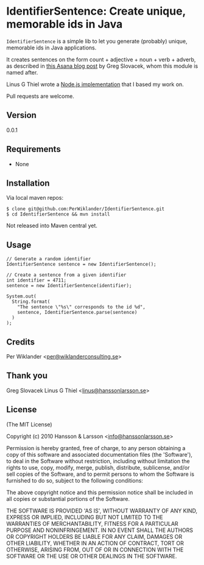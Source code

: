 # IdentifierSentence: Create unique, memorable ids in Java

`IdentifierSentence` is a simple lib to let you generate (probably) unique, memorable ids in Java applications.

It creates sentences on the form count + adjective + noun + verb + adverb, as described in [this Asana blog post](http://asana.com/2011/09/6-sad-squid-snuggle-softly/ "6 sad squids snuggle softly") by Greg Slovacek, whom this module is named after.

Linus G Thiel wrote a [Node.js implementation](https://github.com/linus/greg) that I based my work on.

Pull requests are welcome.

## Version
0.0.1

## Requirements
- None

## Installation

Via local maven repos:

    $ clone git@github.com:PerWiklander/IdentifierSentence.git
    $ cd IdentifierSentence && mvn install

Not released into Maven central yet.

## Usage

    // Generate a random identifier
    IdentifierSentence sentence = new IdentifierSentence();

    // Create a sentence from a given identifier
    int identifier = 4711;
    sentence = new IdentifierSentence(identifier);

    System.out(
      String.format(
        "The sentence \"%s\" corresponds to the id %d",
        sentence, IdentifierSentence.parse(sentence)
      )
    );

## Credits

Per Wiklander &lt;per@wiklanderconsulting.se&gt;

## Thank you

Greg Slovacek
Linus G Thiel &lt;linus@hanssonlarsson.se&gt;

## License 

(The MIT License)

Copyright (c) 2010 Hansson &amp; Larsson &lt;info@hanssonlarsson.se&gt;

Permission is hereby granted, free of charge, to any person obtaining
a copy of this software and associated documentation files (the
'Software'), to deal in the Software without restriction, including
without limitation the rights to use, copy, modify, merge, publish,
distribute, sublicense, and/or sell copies of the Software, and to
permit persons to whom the Software is furnished to do so, subject to
the following conditions:

The above copyright notice and this permission notice shall be
included in all copies or substantial portions of the Software.

THE SOFTWARE IS PROVIDED 'AS IS', WITHOUT WARRANTY OF ANY KIND,
EXPRESS OR IMPLIED, INCLUDING BUT NOT LIMITED TO THE WARRANTIES OF
MERCHANTABILITY, FITNESS FOR A PARTICULAR PURPOSE AND NONINFRINGEMENT.
IN NO EVENT SHALL THE AUTHORS OR COPYRIGHT HOLDERS BE LIABLE FOR ANY
CLAIM, DAMAGES OR OTHER LIABILITY, WHETHER IN AN ACTION OF CONTRACT,
TORT OR OTHERWISE, ARISING FROM, OUT OF OR IN CONNECTION WITH THE
SOFTWARE OR THE USE OR OTHER DEALINGS IN THE SOFTWARE.